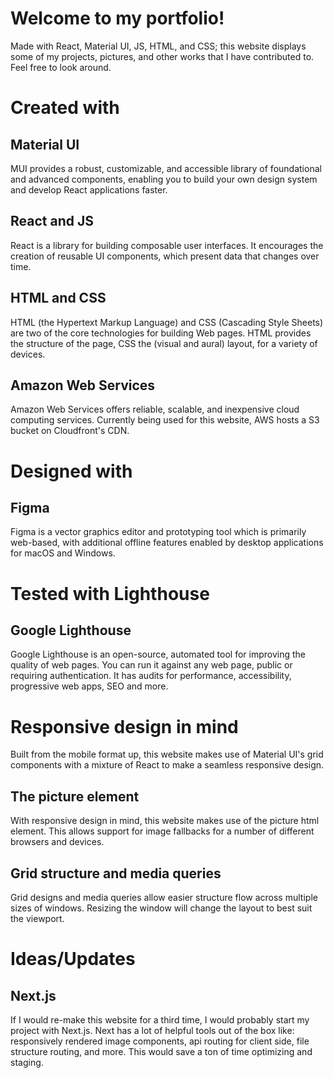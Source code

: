 # Welcome to my portfolio!

Made with React, Material UI, JS, HTML, and CSS; this website displays some of my projects, pictures, and other works that I have contributed to. Feel free to look around.


# Created with


## Material UI

MUI provides a robust, customizable, and accessible library of foundational and advanced components, enabling you to build your own design system and develop React applications faster.

## React and JS

React is a library for building composable user interfaces. It encourages the creation of reusable UI components, which present data that changes over time.

## HTML and CSS

HTML (the Hypertext Markup Language) and CSS (Cascading Style Sheets) are two of the core technologies for building Web pages. HTML provides the structure of the page, CSS the (visual and aural) layout, for a variety of devices.

## Amazon Web Services

Amazon Web Services offers reliable, scalable, and inexpensive cloud computing services. Currently being used for this website, AWS hosts a S3 bucket on Cloudfront's CDN.


# Designed with


## Figma

Figma is a vector graphics editor and prototyping tool which is primarily web-based, with additional offline features enabled by desktop applications for macOS and Windows.


# Tested with Lighthouse
## Google Lighthouse

Google Lighthouse is an open-source, automated tool for improving the quality of web pages. You can run it against any web page, public or requiring authentication. It has audits for performance, accessibility, progressive web apps, SEO and more.

# Responsive design in mind

Built from the mobile format up, this website makes use of Material UI's grid components with a mixture of React to make a seamless responsive design.

## The picture element

With responsive design in mind, this website makes use of the picture html element. This allows support for image fallbacks for a number of different browsers and devices.

## Grid structure and media queries

Grid designs and media queries allow easier structure flow across multiple sizes of windows. Resizing the window will change the layout to best suit the viewport.

# Ideas/Updates

## Next.js

If I would re-make this website for a third time, I would probably start my project with Next.js. Next has a lot of helpful tools out of the box like: responsively rendered image components, api routing for client side, file structure routing, and more. This would save a ton of time optimizing and staging.
